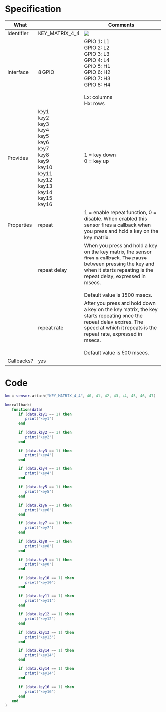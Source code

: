 # Specification

| What         |                | Comments                   |
|--------------|----------------|----------------------------|
| Identifier   | KEY_MATRIX_4_4 | ![](http://git.whitecatboard.org/push_button.png) |
| Interface    | 8 GPIO         | GPIO 1: L1<br/>GPIO 2: L2<br/>GPIO 3: L3<br/>GPIO 4: L4<br/>GPIO 5: H1<br/>GPIO 6: H2<br/>GPIO 7: H3<br/>GPIO 8: H4<br/><br/>Lx: columns<br/>Hx: rows |
| Provides     | key1<br/>key2<br/>key3<br/>key4<br/>key5<br/>key6<br/>key7<br/>key8<br/>key9<br/>key10<br/>key11<br/>key12<br/>key13<br/>key14<br/>key15<br/>key16<br/>             | 1 = key down<br/>0 = key up|
| Properties   | repeat           | 1 = enable repeat function, 0 = disable. When enabled this sensor fires a callback when you press and hold a key on the key matrix.                            |
|              | repeat delay     | When you press and hold a key on the key matrix, the sensor fires a callback. The pause between pressing the key and when it starts repeating is the repeat delay, expressed in msecs.<br/><br/>Default value is 1500 msecs.
|              | repeat rate      | After you press and hold down a key on the key matrix, the key starts repeating once the repeat delay expires. The speed at which it repeats is the repeat rate, expressed in msecs.<br/><br/>Default value is 500 msecs.
| Callbacks?   | yes            | |


# Code

```lua
km = sensor.attach("KEY_MATRIX_4_4", 40, 41, 42, 43, 44, 45, 46, 47)

km:callback(
   function(data)
      if (data.key1 == 1) then
	     print("key1")
	  end

      if (data.key2 == 1) then
	     print("key2")
	  end

      if (data.key3 == 1) then
	     print("key4")
	  end

      if (data.key4 == 1) then
	     print("key4")
	  end

      if (data.key5 == 1) then
	     print("key5")
	  end

      if (data.key6 == 1) then
	     print("key6")
	  end

      if (data.key7 == 1) then
	     print("key7")
	  end

      if (data.key8 == 1) then
	     print("key8")
	  end

      if (data.key9 == 1) then
	     print("key0")
	  end

      if (data.key10 == 1) then
	     print("key10")
	  end

      if (data.key11 == 1) then
	     print("key11")
	  end

      if (data.key12 == 1) then
	     print("key12")
	  end

      if (data.key13 == 1) then
	     print("key13")
	  end

      if (data.key14 == 1) then
	     print("key14")
	  end

      if (data.key14 == 1) then
	     print("key14")
	  end

      if (data.key16 == 1) then
	     print("key16")
	  end
   end
)
```